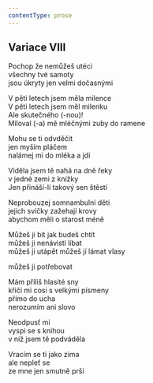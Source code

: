 ```yaml
---
contentType: prose
---
```


## Variace VIII

Pochop že nemůžeš utéci  
všechny tvé samoty  
jsou úkryty jen velmi dočasnými

V pěti letech jsem měla milence  
V pěti letech jsem měl milenku  
Ale skutečného (-nou)!  
Miloval (-a) mě mléčnými zuby do ramene

Mohu se ti odvděčit  
jen myším pláčem  
nalámej mi do mléka a jdi

Viděla jsem tě nahá na dně řeky  
v jedné zemi z knížky  
Jen přináší-li takový sen štěstí

Neprobouzej somnambulní děti  
jejich svíčky zažehají krovy  
abychom měli o starost méně

Můžeš ji bít jak budeš chtít  
můžeš ji nenávistí líbat  
můžeš ji utápět můžeš jí lámat vlasy

můžeš ji potřebovat

Mám příliš hlasité sny  
křičí mi cosi s velkými písmeny  
přímo do ucha  
nerozumím ani slovo

Neodpusť mi  
vyspi se s knihou  
v níž jsem tě podváděla

Vracím se ti jako zima  
ale nepleť se  
ze mne jen smutně prší
